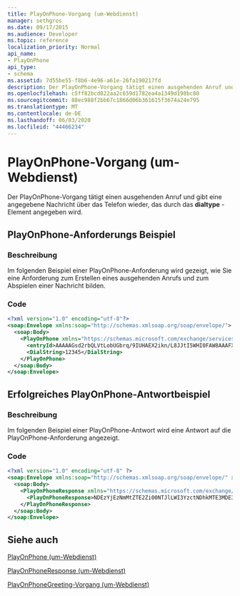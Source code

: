 ```yaml
---
title: PlayOnPhone-Vorgang (um-Webdienst)
manager: sethgros
ms.date: 09/17/2015
ms.audience: Developer
ms.topic: reference
localization_priority: Normal
api_name:
- PlayOnPhone
api_type:
- schema
ms.assetid: 7d55be55-f8b6-4e96-a61e-26fa190217fd
description: Der PlayOnPhone-Vorgang tätigt einen ausgehenden Anruf und gibt eine angegebene Nachricht über das Telefon wieder, das durch das dialtype-Element angegeben wird.
ms.openlocfilehash: c5ff82bcd822aa2c659d1782ea4a1349d198bc80
ms.sourcegitcommit: 88ec988f2bb67c1866d06b361615f3674a24e795
ms.translationtype: MT
ms.contentlocale: de-DE
ms.lasthandoff: 06/03/2020
ms.locfileid: "44466234"
---
```

# <a name="playonphone-operation-um-web-service"></a>PlayOnPhone-Vorgang (um-Webdienst)

Der PlayOnPhone-Vorgang tätigt einen ausgehenden Anruf und gibt eine angegebene Nachricht über das Telefon wieder, das durch das **dialtype** -Element angegeben wird. 
  
## <a name="playonphone-request-example"></a>PlayOnPhone-Anforderungs Beispiel

### <a name="description"></a>Beschreibung

Im folgenden Beispiel einer PlayOnPhone-Anforderung wird gezeigt, wie Sie eine Anforderung zum Erstellen eines ausgehenden Anrufs und zum Abspielen einer Nachricht bilden.
  
### <a name="code"></a>Code

```XML
<?xml version="1.0" encoding="utf-8"?>
<soap:Envelope xmlns:soap="http://schemas.xmlsoap.org/soap/envelope/">
  <soap:Body>
    <PlayOnPhone xmlns="https://schemas.microsoft.com/exchange/services/2006/messages">
      <entryId>AAAAAGsd2rbQLVtLobUGbrq/9IUHAEX2ikn/L8JJtI5WHI0FAW8AAAFXHhsAACxVpEl+KVVLl957wp//x6UAGAetcDUAAA==</entryId>
      <DialString>12345</DialString>
    </PlayOnPhone>
  </soap:Body>
</soap:Envelope>
```

## <a name="successful-playonphone-response-example"></a>Erfolgreiches PlayOnPhone-Antwortbeispiel

### <a name="description"></a>Beschreibung

Im folgenden Beispiel einer PlayOnPhone-Antwort wird eine Antwort auf die PlayOnPhone-Anforderung angezeigt.
  
### <a name="code"></a>Code

```XML
<?xml version="1.0" encoding="utf-8" ?> 
<soap:Envelope xmlns:soap="http://schemas.xmlsoap.org/soap/envelope/" xmlns:xsi="http://www.w3.org/2001/XMLSchema-instance" xmlns:xsd="http://www.w3.org/2001/XMLSchema">
  <soap:Body>
    <PlayOnPhoneResponse xmlns="https://schemas.microsoft.com/exchange/services/2006/messages">
      <PlayOnPhoneResponse>NDEzYjEzNmMtZTE2Zi00NTJlLWI3YzctNDhkMTE3MDE3YjlmQGRmLWV1bS0wMS5leGNoYW5nZS5jb3JwLm1pY3Jvc29mdC5jb20=</PlayOnPhoneResponse> 
    </PlayOnPhoneResponse>
  </soap:Body>
</soap:Envelope>
```

## <a name="see-also"></a>Siehe auch



[PlayOnPhone (um-Webdienst)](playonphone-um-web-service.md)
  
[PlayOnPhoneResponse (um-Webdienst)](playonphoneresponse-um-web-service.md)
  
[PlayOnPhoneGreeting-Vorgang (um-Webdienst)](playonphonegreeting-operation-um-web-service.md)

